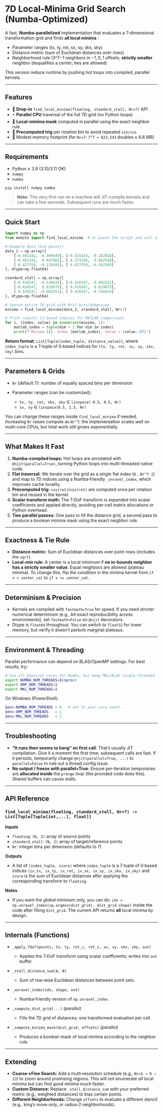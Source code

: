 # 7D Local-Minima Grid Search (Numba-Optimized)

A fast, **Numba-parallelized** implementation that evaluates a 7‑dimensional transformation grid and finds **all local minima** :

* Parameter ranges (tx, ty, rot, sx, sy, skx, sky)
* Distance metric (sum of Euclidean distances over rows)
* Neighborhood rule (3^7−1 neighbors in $-1,0,1$ offsets; **strictly smaller** neighbor disqualifies a center; ties are allowed)

This version reduce runtime by pushing hot loops into compiled, parallel kernels.

---

## Features

* 🔧 **Drop-in** `find_local_minima(floating, standard_stall, Nr=7)` API
* ⚡ **Parallel CPU** traversal of the full 7D grid (no Python loops)
* 🔁 **Local-minima mask** computed in parallel using the exact neighbor rule
* 🧮 **Precomputed trig** per rotation bin to avoid repeated `sin/cos`
* 💾 Modest memory footprint (for `Nr=7`: `7^7 = 823,543` doubles ≈ 6.6 MB)

---

## Requirements

* Python ≥ 3.9 (3.10/3.11 OK)
* `numpy`
* `numba`

```bash
pip install numpy numba
```

> **Note:** The very first run on a machine will JIT‑compile kernels and can take a few seconds. Subsequent runs are much faster.

---

## Quick Start

```python
import numpy as np
from module import find_local_minima  # or paste the script and call directly

# Example data (6×2 points)
data_2 = np.array([
    [-0.401341, -0.509649], [-0.425543, -0.182018],
    [-0.401341,  0.647982], [ 0.373106,  0.662544],
    [ 0.427559, -0.116491], [ 0.427559, -0.502368]
], dtype=np.float64)

standard_stall = np.array([
    [-0.416547, -0.536824], [-0.416547, -0.092251],
    [-0.416547,  0.629075], [ 0.416547,  0.629075],
    [ 0.416547, -0.092251], [ 0.416547, -0.536824]
], dtype=np.float64)

# Search entire 7D grid with Nr=7 bins/dimension
minima = find_local_minima(data_2, standard_stall, Nr=7)

# Print results (1‑based indices for MATLAB comparison)
for i, (index, value) in enumerate(minima, 1):
    matlab_index = tuple(dim + 1 for dim in index)
    print(f"Minima {i}: Index {matlab_index}, Value = {value:.6f}")
```

**Return format**: `List[Tuple[index_tuple, distance_value]]`, where `index_tuple` is a 7‑tuple of 0‑based indices for `(tx, ty, rot, sx, sy, skx, sky)` bins.

---

## Parameters & Grids

* `Nr` (default 7): number of equally spaced bins per dimension
* Parameter ranges (can be customized):

  * `tx, ty, rot, skx, sky` ∈ `linspace(-0.5, 0.5, Nr)`
  * `sx, sy` ∈ `linspace(0.5, 1.5, Nr)`

You can change these ranges inside `find_local_minima` if needed. Increasing `Nr` raises compute as `Nr^7`; the implementation scales well on multi-core CPUs, but total work still grows exponentially.

---

## What Makes It Fast

1. **Numba-compiled loops:** Hot loops are annotated with `@njit(parallel=True)`, turning Python loops into multi-threaded native code.
2. **Flat traversal:** We iterate over the grid as a single flat index (`0..Nr^7-1`) and map to 7D indices using a Numba‑friendly `_unravel_index`, which improves cache locality.
3. **Precomputed trig:** `cos(rot)`/`sin(rot)` are computed once per rotation bin and reused in the kernel.
4. **Scalar transform math:** The 7‑DoF transform is expanded into scalar coefficients and applied directly, avoiding per‑cell matrix allocations or Python overhead.
5. **Two parallel passes:** One pass to fill the distance grid, a second pass to produce a boolean minima mask using the exact neighbor rule.

---

## Exactness & Tie Rule

* **Distance metric:** Sum of Euclidean distances over point rows (includes the `sqrt`).
* **Local-min rule:** A center is a local minimum if **no in-bounds neighbor has a strictly smaller value**. Equal neighbors are allowed (plateau minima). To change this, flip the condition in the minima kernel from `if v < center_val` to `if v <= center_val`.

---

## Determinism & Precision

* Kernels are compiled with `fastmath=True` for speed. If you need stricter numerical determinism (e.g., bit‑exact reproducibility across environments), set `fastmath=False` on `@njit` decorators.
* Dtype is `float64` throughout. You can switch to `float32` for lower memory, but verify it doesn’t perturb marginal plateaus.

---

## Environment & Threading

Parallel performance can depend on BLAS/OpenMP settings. For best results, try:

```bash
# Use all physical cores for Numba, but keep MKL/BLAS single‑threaded
export NUMBA_NUM_THREADS=$(nproc)
export OMP_NUM_THREADS=1
export MKL_NUM_THREADS=1
```

On Windows (PowerShell):

```powershell
$env:NUMBA_NUM_THREADS = 8   # set to your core count
$env:OMP_NUM_THREADS   = 1
$env:MKL_NUM_THREADS   = 1
```

---

## Troubleshooting

* **“It runs then seems to hang” on first call**: That’s usually JIT compilation. Give it a moment the first time; subsequent calls are fast. If it persists, temporarily change `@njit(parallel=True, ...)` to `parallel=False` to rule out a thread config issue.
* **No output / freeze with parallel=True**: Ensure per‑iteration temporaries are **allocated inside** the `prange` loop (the provided code does this). Shared buffers can cause stalls.

---

## API Reference

### `find_local_minima(floating, standard_stall, Nr=7) -> List[Tuple[Tuple[int,...], float]]`

**Inputs**

* `floating`: `(N, 2)` array of source points
* `standard_stall`: `(N, 2)` array of target/reference points
* `Nr`: integer bins per dimension (defaults to 7)

**Outputs**

* A list of `(index_tuple, score)` where `index_tuple` is a 7‑tuple of 0‑based indices `(ix_tx, ix_ty, ix_rot, ix_sx, ix_sy, ix_skx, ix_sky)` and `score` is the sum of Euclidean distances after applying the corresponding transform to `floating`.

**Notes**

* If you want the *global* minimum only, you can do: `idx = np.unravel_index(np.argmin(dist_grid), dist_grid.shape)` inside the code after filling `dist_grid`. The current API returns **all** local minima by design.

---

## Internals (Functions)

* `_apply_7dof(points, tx, ty, rot_c, rot_s, sx, sy, skx, sky, out)`

  * Applies the 7‑DoF transform using scalar coefficients; writes into `out` buffer.
* `_stall_distance_sum(A, B)`

  * Sum of row‑wise Euclidean distances between point sets.
* `_unravel_index(idx, shape, out)`

  * Numba‑friendly version of `np.unravel_index`.
* `_compute_dist_grid(...)` *(parallel)*

  * Fills the 7D grid of distances; one transformed evaluation per cell.
* `_compute_minima_mask(dist_grid, offsets)` *(parallel)*

  * Produces a boolean mask of local minima according to the neighbor rule.

---

## Extending

* **Coarse→Fine Search:** Add a multi‑resolution schedule (e.g., `Nr=5 → 9 → 13`) to zoom around promising regions. This will not enumerate *all* local minima but can find good minima much faster.
* **Custom Distance:** Replace `_stall_distance_sum` with your preferred metric (e.g., weighted distances) to bias certain points.
* **Different Neighborhoods:** Change `offsets` to evaluate a different stencil (e.g., king’s move only, or radius‑2 neighborhoods).


